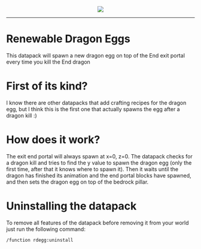 <div style="text-align:center">
  <img src="/img/thumbnail.png"/>
</div>

---

# Renewable Dragon Eggs
This datapack will spawn a new dragon egg on top of the End exit portal every time you kill the End dragon

# First of its kind?
I know there are other datapacks that add crafting recipes for the dragon egg, but I think this is the first one that actually spawns the egg after a dragon kill :)

# How does it work?
The exit end portal will always spawn at x=0, z=0. The datapack checks for a dragon kill and tries to find the y value to spawn the dragon egg (only the first time, after that it knows where to spawn it). Then it waits until the dragon has finished its animation and the end portal blocks have spawned, and then sets the dragon egg on top of the bedrock pillar.

# Uninstalling the datapack
To remove all features of the datapack before removing it from your world just run the following command:

```/function rdegg:uninstall```